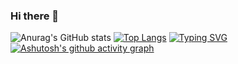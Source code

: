 ### Hi there 👋

<!--
**Socra1/Socra1** is a ✨ _special_ ✨ repository because its `README.md` (this file) appears on your GitHub profile.

Here are some ideas to get you started:

- 🔭 I’m currently working on ...
- 🌱 I’m currently learning ...
- 👯 I’m looking to collaborate on ...
- 🤔 I’m looking for help with ...
- 💬 Ask me about ...
- 📫 How to reach me: ...
- 😄 Pronouns: ...
- ⚡ Fun fact: ...
-->

![Anurag's GitHub stats](https://github-readme-stats.vercel.app/api?username=Socra1&show_icons=true&theme=radical)
[![Top Langs](https://github-readme-stats.vercel.app/api/top-langs/?username=Socra1)](https://github.com/anuraghazra/github-readme-stats)
[![Typing SVG](https://readme-typing-svg.demolab.com/?lines=您的到来让此处蓬荜生辉;本人qq1914998683)](https://git.io/typing-svg)
[![Ashutosh's github activity graph](https://github-readme-activity-graph.vercel.app/graph?username=Socra1&theme=dracula)](https://github.com/ashutosh00710/github-readme-activity-graph)
